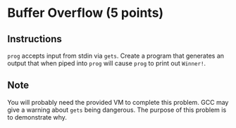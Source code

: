 # Buffer Overflow (5 points)

## Instructions
`prog` accepts input from stdin via `gets`. Create a program that generates an output that when piped into `prog` will cause `prog` to print out `Winner!`.

## Note
You will probably need the provided VM to complete this problem.
GCC may give a warning about `gets` being dangerous. The purpose of this problem is to demonstrate why.